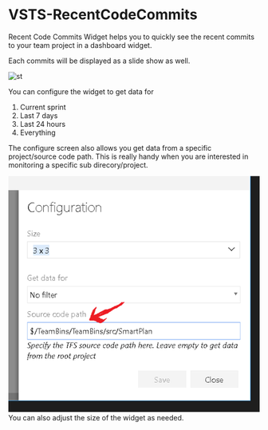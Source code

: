 # VSTS-RecentCodeCommits
Recent Code Commits Widget helps you to quickly see the recent commits to  your team project in a dashboard widget.

Each commits will be displayed as a slide show as well.


![st](https://kshyju.gallerycdn.vsassets.io/extensions/kshyju/recentcodecommitsext/1.1.8/1481733819715/Microsoft.VisualStudio.Services.Screenshots.1)



You can configure the widget to get data for 

1. Current sprint
2. Last 7 days
3. Last 24 hours
4. Everything 

The configure screen also allows you get data from a specific project/source code path. This is really handy when you are interested in monitoring a specific sub direcory/project.

![Configure project path](img/config-sourcepath.png)
You can also adjust the size of the widget as needed.
